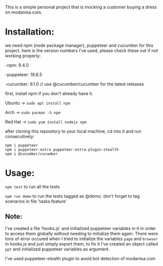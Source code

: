 This is a simple personal project that is mocking a customer buying a dress on modanisa.com.

# Installation:

we need npm (node package manager), puppeteer and cucumber for this project. here is the version numbers I've used, please check these out if not working properly:

-npm: 9.4.0

-puppeteer: 19.8.5

-cucumber: 9.1.0 // use @cucumber/cucumber for the latest releases

first, install npm if you don't already have it.

Ubuntu -> `sudo apt install npm`

Arch -> `sudo pacman -S npm`

Red Hat -> `sudo yum install nodejs npm`

after cloning this repository to your local machine, cd into it and run consecutively:

```
npm i puppeteer
npm i puppeteer-extra puppeteer-extra-plugin-stealth
npm i @cucumber/cucumber
```

# Usage:

`npm test`  to run all the tests

`npm run demo`  to run the tests tagged as @demo. don't forget to tag scenarios in file 'tasks.feature'

## Note:

I've created a file 'hooks.js' and initialized puppeteer variables in it in order to access them globally without needing to initialize them again.
There were tons of error occured when I tried to initialize the variables `page` and `browser` in hooks.js and just simply export them, to fix it I've created an object called `ppt` and initialized puppeteer variables as argument.

I've used puppeteer-stealth plugin to avoid bot detection of modanisa.com